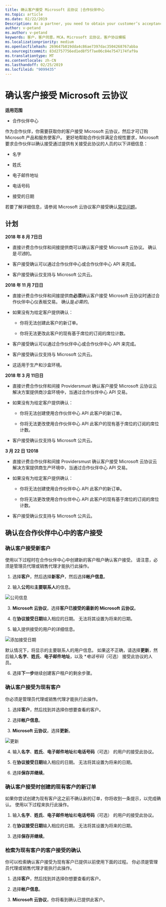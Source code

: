 ```yaml
---
title: 确认客户接受 Microsoft 云协议 |合作伙伴中心
ms.topic: article
ms.date: 02/22/2019
Description: As a partner, you need to obtain your customer’s acceptance of the Microsoft Cloud Agreement before you can order Microsoft products and services for that customer. To better help partners meet compliance requirements, Microsoft asks partners to confirm acceptance by providing certain details regarding the person who accepted the agreement.
author: v-petand
ms.author: v-petand
keywords: 客户，客户同意，MCA，Microsoft 云协议，客户协议模板
ms.localizationpriority: medium
ms.openlocfilehash: 269647b819dda4c86ae7397dac3504268767abba
ms.sourcegitcommit: 83d2757756ed1ed8f5f7ae06c84e7547174faf9a
ms.translationtype: MT
ms.contentlocale: zh-CN
ms.lasthandoff: 02/25/2019
ms.locfileid: "9099435"
---
```

# <a name="confirm-customer-acceptance-of-the-microsoft-cloud-agreement"></a>确认客户接受 Microsoft 云协议

**适用范围**
-  合作伙伴中心

作为合作伙伴，你需要获取你的客户接受 Microsoft 云协议，然后才可订购 Microsoft 产品和服务使客户。 更好地帮助合作伙伴满足合规性要求，Microsoft 要求合作伙伴以确认接受通过提供有关接受此协议的人员的以下详细信息： 

-   名字

-   姓氏

-   电子邮件地址

-   电话号码

-   接受的日期

若要了解详细信息，请参阅 Microsoft 云协议客户接受确认[常见问题](https://docs.microsoft.com/en-us/partner-center/confirm-consent-faq)。

## <a name="schedule"></a>计划

**2018 年 8 月 7日日**

-   直接计费合作伙伴和间接提供商可以确认客户接受 Microsoft 云协议。 确认是*可选*的。

-   客户接受确认可以通过合作伙伴中心或合作伙伴中心 API 来完成。

-   客户接受确认仅支持与 Microsoft 公共云。


**2018 年 11 月 7日日**

-   直接计费合作伙伴和间接提供商**必须**确认客户接受 Microsoft 云协议时通过合作伙伴中心仪表板交易。 确认是*必需的*。

-   如果没有为给定客户提供确认：

    -   你将无法创建此客户的新订单。

    -   你将无法更改此客户的现有基于席位的订阅的席位计数。

-   客户接受确认可以通过合作伙伴中心或合作伙伴中心 API 来完成。

-   客户接受确认仅支持与 Microsoft 公共云。

-   这适用于生产和沙盒环境。

**2018 年 3 月 11日日**

- 直接计费合作伙伴和间接 Providersmust 确认客户接受 Microsoft 云协议云解决方案提供商沙盒环境中，当通过合作伙伴中心 API 交易。
- 如果没有为给定客户提供确认：

    - 你将无法创建使用合作伙伴中心 API 此客户的新订单。
 
    - 你将无法更改使用合作伙伴中心 API 此客户的现有基于席位的订阅的席位计数。
- 客户接受确认仅支持与 Microsoft 公共云。 

**3 月 22 日 12018**

- 直接计费合作伙伴和间接 Providersmust 确认客户接受 Microsoft 云协议云解决方案提供商生产环境中，当通过合作伙伴中心 API 交易。

- 如果没有为给定客户提供确认：
  - 你将无法创建使用合作伙伴中心 API 此客户的新订单。

  - 你将无法更改使用合作伙伴中心 API 此客户的现有基于席位的订阅的席位计数。
-  客户接受确认仅支持与 Microsoft 公共云。







## <a name="confirming-customer-acceptance-in-partner-center"></a>确认在合作伙伴中心中的客户接受

### <a name="confirm-customer-acceptance-for-a-new-customer"></a>确认客户接受新客户

使用以下过程时在合作伙伴中心中创建新的客户租户确认客户接受。 请注意，必须是管理员代理或销售代理才能执行此操作。
 
1.  选择**客户**，然后选择**新客户**，然后选择**帐户信息**。

2.  输入**公司**和**主要联系人**的信息。

![公司信息](images/mca/mca1.png)

3.  **Microsoft 云协议**，选择**客户已接受的最新的 Microsoft 云协议**。 

4.  在**协议接受日期**输入相应的日期。 无法将其设置为将来的日期。

5.  输入提供接受的用户的详细信息。 

![添加接受日期](images/mca/MCA3.png)

默认情况下，将显示的主要联系人的用户信息。 如果这不正确，请选择**更新**，然后输入**名字**、**姓氏**、**电子邮件地址**，以及 **电话号码*（可选） 接受此协议的人员。

6.  选择**下一步**继续创建客户租户的剩余步骤。

### <a name="confirm-customer-acceptance-for-an-existing-customer"></a>确认客户接受为现有客户

你必须是管理员代理或销售代理才能执行此操作。 

1.  选择**客户**，然后找到并选择你想要查看的客户。 

2.  选择**帐户信息**。

3.  **Microsoft 云协议**，选择**更新**。

![更新](images/mca/mca4.png)

4.  输入**名字**、**姓氏**、**电子邮件地址**和**电话号码**（可选） 的用户的接受此协议。

5.  在**协议接受日期**输入相应的日期。 无法将其设置为将来的日期。

6.  选择**保存并继续**。

### <a name="confirm-customer-acceptance-while-creating-new-order-for-an-existing-customer"></a>确认客户接受时创建的现有客户的新订单

如果你尝试创建为现有客户这之前不确认新的订单，你将收到一条提示，以完成确认。 使用以下过程来执行此操作。 

1.  输入**名字**、**姓氏**、**电子邮件地址**和**电话号码**（可选） 的用户的接受此协议。

2.  在**协议接受日期**输入相应的日期。 无法将其设置为将来的日期。

3.  选择**保存并继续**。


### <a name="retrieve-confirmation-of-customer-acceptance-for-an-existing-customer"></a>检索为现有客户的客户接受的确认

你可以检索确认客户接受为现有客户已提供以前使用下面的过程。 你必须是管理员代理或销售代理才能执行此操作。 

1.  选择**客户**，然后找到并选择你想要查看的客户。 

2.  选择**帐户信息**。

3.  **Microsoft 云协议**，你将看到确认已提供此客户。

